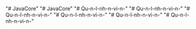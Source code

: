 "# JavaCore" 
"# JavaCore" 
"# Qu-n-l-nh-n-vi-n-" 
"# Qu-n-l-nh-n-vi-n-" 
"# Qu-n-l-nh-n-vi-n-" 
"# Qu-n-l-nh-n-vi-n-" 
"# Qu-n-l-nh-n-vi-n-" 
"# Qu-n-l-nh-n-vi-n-" 

